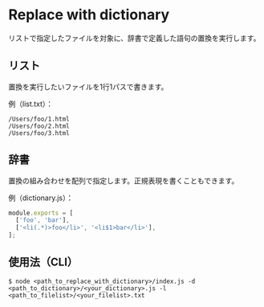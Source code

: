 # Replace with dictionary

リストで指定したファイルを対象に、辞書で定義した語句の置換を実行します。

## リスト

置換を実行したいファイルを1行1パスで書きます。

例（list.txt）：

```
/Users/foo/1.html
/Users/foo/2.html
/Users/foo/3.html
```

## 辞書

置換の組み合わせを配列で指定します。正規表現を書くこともできます。

例（dictionary.js）：

```js
module.exports = [
  ['foo', 'bar'],
  ['<li(.*)>foo</li>', '<li$1>bar</li>'],
];
```

## 使用法（CLI）

```
$ node <path_to_replace_with_dictionary>/index.js -d <path_to_dictionary>/<your_dictionary>.js -l <path_to_filelist>/<your_filelist>.txt
```
